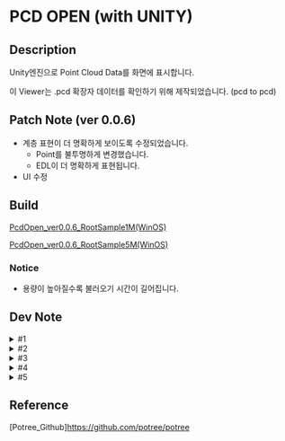 # PCD OPEN (with UNITY)

## Description

Unity엔진으로 Point Cloud Data를 화면에 표시합니다.

이 Viewer는 .pcd 확장자 데이터를 확인하기 위해 제작되었습니다. (pcd to pcd)

## Patch Note (ver 0.0.6)
- 계층 표현이 더 명확하게 보이도록 수정되었습니다.
	- Point를 불투명하게 변경했습니다.
	- EDL이 더 명확하게 표현됩니다.
- UI 수정
	
## Build
[PcdOpen_ver0.0.6_RootSample1M(WinOS)](https://drive.google.com/file/d/1IvdeaHu9SHl21p9uqF15cygsxvP24qPd/view?usp=sharing)

[PcdOpen_ver0.0.6_RootSample5M(WinOS)](https://drive.google.com/file/d/1oHArlayyd7dw7p6-8YnkKrfZOJYljStK/view?usp=drive_link)

### Notice
- 용량이 높아질수록 불러오기 시간이 길어집니다.

## Dev Note
<details>
<summary>#1</summary>

ver 0.0.1
- 2GB 미만 .pcd 확장자 파일을 Unity에서 Load
- Load한 Point Cloud Data 조작 (마우스)
- Build 대응 간단한 UI 제작
- 메모리, 성능 확인용 Assets 'Graphy' 포함 (Key binding : F12)

</details>

<details>
<summary>#2</summary>

ver 0.0.2
- 2GB 이상 .pcd 확장자 파일 불러오기 가능 (PC 사양에 따라 차이가 있음)
- Gpu 일괄 렌더링 -> Octree 알고리즘 렌더링 로직 변경 (참고 : Potree)
    - GPU에 한 번에 전부 올리는 것이 아닌 'chunk' 단위로 나눠서 Gpu에 분할 로드
    - PcdStreamingController에 Gpu 성능에 따라 조작할 수 있도록 Inspecter에 표시
        
        -> Build 시 사용 가능하도록 UI 제작까지가 목표
- Point 자체 사이즈 조절 UI만 구현 (Key Binding : F1)

</details>

<details>
<summary>#3</summary>

ver 0.0.3
- EDL(Eye-Dome Lighting) 구현 -> Camera에서 표현되는 그래픽 옵션
- LOD(Level Of Detail/Depth) 구현 -> 깊이에 따라 색상이 다르게 보이는 그래픽 옵션
- Point Sizing 구현 -> Adaptive, Fixed, Attenuation
    - Point 크기를 어떤 기준으로 정할지 선택 (예: 화면 기준, 카메라 기준 등)

</details>

<details>
<summary>#4</summary>

ver 0.0.4 ~ 0.0.5
- 계층별 색상 표현 구현
- MRT 누적 기법 사용 (Accum, Normalize)
- 깊이에 따른 색상 표현 변경 -> 카메라 기준으로 거리에 따라 색 변경

</details>

<details>
<summary>#5</summary>

ver 0.0.6
- Point 테두리 명확하게 표시
- 일정 거리 Point와 멀어지면 빈 공간을 채우도록 구현
- UI EDL 옵션 사용 가능하도록 연결
- Shader 경량화 (4Pass -> 2Pass)

</details>

## Reference
[Potree_Github]https://github.com/potree/potree